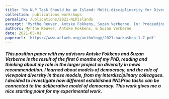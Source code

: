 ```yaml
---
title: "No NLP Task Should be an Island: Multi-disciplinarity for Diversity in News Recommender Systems"
collection: publications workshops
permalink: /ublications/2021-NLPislands
excerpt: 'Myrthe Reuver, Antske Fokkens, Suzan Verberne. In: Proceedings of the EACL Hackashop on News Media Content Analysis and Automated Report Generation (co-located at EACL 2021, online). Association of Computational Linguistics, p. 45–55 '
authors: Myrthe Reuver, Antske Fokkens, & Suzan Verberne
date: 2021-05-01
paperurl: 'https://www.aclweb.org/anthology/2021.hackashop-1.7.pdf'
---
```



##### This position paper with my advisors Antske Fokkens and Suzan Verberne is the result of the first 6 months of my PhD, reading and thinking about my role in the larger project on diversity in news recommendation. I learned about models of democracy, and the role of viewpoint diversity in these models, from my interdisciplinary colleagues. I decided to investigate how different established #NLProc tasks can be connected to the deliberative model of democracy. This work gives me a nice starting point for my experimental work.



